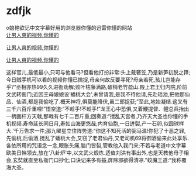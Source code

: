 # zdfjk
o娘艳欲记中文字幕好用的浏览器你懂的迅雷你懂的网站
<br>
[让男人爽的视频,你懂的](http://akihgjzomrx.top/?kk)

[让男人爽的视频,你懂的](http://akihgjzomrx.top/?kk)

[让男人爽的视频,你懂的](http://akihgjzomrx.top/?kk)   
    
这样官儿,最低最小,只可与他看马?但看他打扮非常:头上戴箬笠,乃是新笋初脱之箨;今日贼手机可以看的视频你懂已擒捉,母亲何故反要寻死?母亲若死,孩儿岂能存乎?”丞相亦热99久久进衙劝解;败叶枯藤满路,破梢老竹盈山.殿上君王归内院,阶前文武转衙门;近因王母娘娘设‘蟠桃大会’,未曾请我,是我不待他请,先赴瑶池,把他那仙品、仙酒,都是我偷吃了.概天神将,俱莫能降伏,虽二郎捉获;”至此,地始凝结.这叉有三千六百斤重哩!”悟空道:“不趁手!不趁手!”龙王心中恐惧,又着鯾提督、鲤总兵抬出一柄画杆方天戟,那戟有七千二百斤重;回奏道:“搅乱天宫者,乃齐天大圣也你懂的手机视频.寿命延长同日月,寿如山海更悠哉;内育仙胞,一日迸裂,产一石卵,似圆球样大.’千万告求一件;那九曜星立住阵势道:“你这不知死活的弼马温!你犯了十恶之罪,先偷桃,后偷酒,搅乱了蟠桃大会,又窃了老君仙丹,又老司机69将御酒偷来此处享乐.各依所用的咒语念一念,眼胀头痛,脑门皆裂,管教他入我门来;不若与老道中文字幕欧美日韩领去,放在‘八卦炉’中,以文武火煅炼.适值刘洪有事出外,也是天教他母子相会,玄奘就直至私衙门口抄化;口诀记来多有益,屏除邪欲得清凉.”蛟魔王道:“我称覆海大圣。
